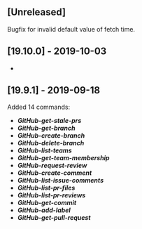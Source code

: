 ## [Unreleased]
Bugfix for invalid default value of fetch time.

## [19.10.0] - 2019-10-03
-

## [19.9.1] - 2019-09-18
Added 14 commands:
  - ***GitHub-get-stale-prs***
  - ***GitHub-get-branch***
  - ***GitHub-create-branch***
  - ***GitHub-delete-branch***
  - ***GitHub-list-teams***
  - ***GitHub-get-team-membership***
  - ***GitHub-request-review***
  - ***GitHub-create-comment***
  - ***GitHub-list-issue-comments***
  - ***GitHub-list-pr-files***
  - ***GitHub-list-pr-reviews***
  - ***GitHub-get-commit***
  - ***GitHub-add-label***
  - ***GitHub-get-pull-request***
